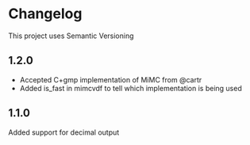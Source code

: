 # Changelog

This project uses Semantic Versioning

## 1.2.0

+ Accepted C+gmp implementation of MiMC from @cartr
+ Added is_fast in mimcvdf to tell which implementation is being used


## 1.1.0

Added support for decimal output

